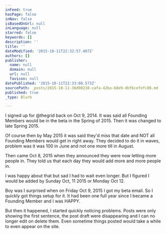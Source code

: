 ```yaml
---
inFeed: true
hasPage: false
inNav: false
isBasedOnUrl: null
inLanguage: null
starred: false
keywords: []
description: ''
title: ''
dateModified: '2015-10-11T22:32:57.407Z'
authors: []
publisher:
  name: null
  domain: null
  url: null
  favicon: null
datePublished: '2015-10-11T22:33:08.573Z'
sourcePath: _posts/2015-10-11-36d90210-cafa-42ba-b8e9-dbf6cefefc86.md
published: true
_type: Blurb

---
```

I signed up for @thegrid back on Oct 9, 2014\. It was said all Founding Members would be in the beta in the Spring of 2015\. Then it was changed to late Spring 2015\.

Of course then by May 2015 it was said they'd miss that date and NOT all Founding Members would get in right away. They decided to do it in waves, problem was it was 100 in June and not one more till in August.

Then came Oct 8, 2015 when they announced they were now letting more people in. They told us that each day they would add more and more people in.

I was happy about that but sad I had to wait even longer. But I figured I would be added by Sunday Oct, 11 2015 or Monday Oct 12\.

Boy was I surprised when on Friday Oct 9, 2015 I got my beta email. So I quickly got things setup for it. It had been one full year since I became a Founding Member and I was HAPPY.

But then it happened, I started quickly noticing problems. Posts were only showing the first sentence, the post draft were disappearing and I can no longer edit on delete them. Even sometime things posted would take a while to even appear on the site.